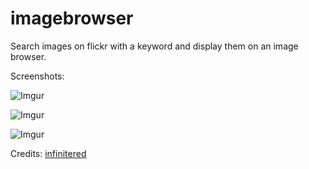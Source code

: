 imagebrowser
===================

Search images on flickr with a keyword and display them on an image browser.

Screenshots:

![Imgur](http://i.imgur.com/9u9ZmCO)

![Imgur](http://i.imgur.com/9OInXhO)

![Imgur](http://i.imgur.com/F28UhIY)

Credits:
[infinitered](http://infinitered.com/2013/12/26/creating-an-image-browser-app-in-rubymotion-and-rubymotionquery-rmq/)
